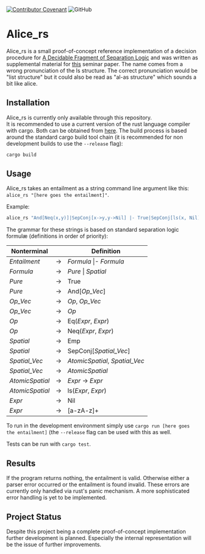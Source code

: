 [![Contributor Covenant](https://img.shields.io/badge/Contributor%20Covenant-v2.0%20adopted-ff69b4.svg)](CODE_OF_CONDUCT.md) ![GitHub](https://img.shields.io/github/license/firefighterduck/alice_rs)

# Alice_rs
Alice_rs is a small proof-of-concept reference implementation of a decision procedure for [A Decidable Fragment of Separation Logic](http://www0.cs.ucl.ac.uk/staff/p.ohearn/papers/unroll_collapse_withproofs.pdf]) and was written as supplemental material for [this](https://www21.in.tum.de/teaching/sar/SS20/8.pdf) seminar paper.
The name comes from a wrong pronunciation of the ls structure. The correct pronunciation would be "list structure" but it could also be read as "al-as structure" which sounds a bit like alice.

## Installation
Alice_rs is currently only available through this repository. <br />
It is recommended to use a current version of the rust language compiler with cargo. Both can be obtained from [here](https://rustup.rs/).
The build process is based around the standard cargo build tool chain (it is recommended for non development builds to use the `--release` flag):
```bash
cargo build
```

## Usage 
Alice_rs takes an entailment as a string command line argument like this: `alice_rs "[here goes the entailment]"`.

Example: 
```bash
alice_rs "And[Neq(x,y)]|SepConj[x->y,y->Nil] |- True|SepConj[ls(x, Nil)]"
```
The grammar for these strings is based on standard separation logic formulæ (definitions in order of priority):

Nonterminal | | Definition
------- | ---- | --------
*Entailment* | &rarr; | *Formula* \|- *Formula*
*Formula* | &rarr; | *Pure* \| *Spatial*
*Pure* | &rarr; | True
*Pure* | &rarr; | And[*Op_Vec*]
*Op_Vec* | &rarr; | *Op*, *Op_Vec*
*Op_Vec* | &rarr; | *Op*
*Op* | &rarr; | Eq(*Expr*, *Expr*)
*Op* | &rarr; | Neq(*Expr*, *Expr*)
*Spatial* | &rarr; | Emp
*Spatial* | &rarr; | SepConj[*Spatial_Vec*]
*Spatial_Vec* | &rarr; | *AtomicSpatial*, *Spatial_Vec*
*Spatial_Vec* | &rarr; | *AtomicSpatial*
*AtomicSpatial* | &rarr; | *Expr* -> *Expr*
*AtomicSpatial* | &rarr; | ls(*Expr*, *Expr*)
*Expr* | &rarr; | Nil
*Expr* | &rarr; | [a-zA-z]+

To run in the development environment simply use `cargo run [here goes the entailment]` (the `--release` flag can be used with this as well.

Tests can be run with `cargo test`.

## Results
If the program returns nothing, the entailment is valid.
Otherwise either a parser error occurred or the entailment is found invalid. These errors are currently only handled via rust's panic mechanism. A more sophisticated error handling is yet to be implemented.

## Project Status
Despite this project being a complete proof-of-concept implementation further development is planned. Especially the internal representation will be the issue of further improvements.
